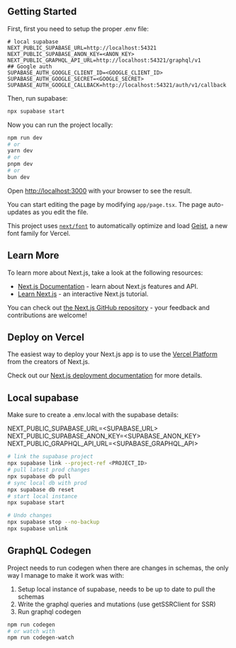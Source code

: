## Getting Started

First, first you need to setup the proper .env file:

```
# local supabase
NEXT_PUBLIC_SUPABASE_URL=http://localhost:54321
NEXT_PUBLIC_SUPABASE_ANON_KEY=<ANON_KEY>
NEXT_PUBLIC_GRAPHQL_API_URL=http://localhost:54321/graphql/v1
## Google auth
SUPABASE_AUTH_GOOGLE_CLIENT_ID=<GOOGLE_CLIENT_ID>
SUPABASE_AUTH_GOOGLE_SECRET=<GOOGLE_SECRET>
SUPABASE_AUTH_GOOGLE_CALLBACK=http://localhost:54321/auth/v1/callback
```

Then, run supabase:

```bash
npx supabase start
```

Now you can run the project locally:

```bash
npm run dev
# or
yarn dev
# or
pnpm dev
# or
bun dev
```

Open [http://localhost:3000](http://localhost:3000) with your browser to see the result.

You can start editing the page by modifying `app/page.tsx`. The page auto-updates as you edit the file.

This project uses [`next/font`](https://nextjs.org/docs/app/building-your-application/optimizing/fonts) to automatically optimize and load [Geist](https://vercel.com/font), a new font family for Vercel.

## Learn More

To learn more about Next.js, take a look at the following resources:

- [Next.js Documentation](https://nextjs.org/docs) - learn about Next.js features and API.
- [Learn Next.js](https://nextjs.org/learn) - an interactive Next.js tutorial.

You can check out [the Next.js GitHub repository](https://github.com/vercel/next.js) - your feedback and contributions are welcome!

## Deploy on Vercel

The easiest way to deploy your Next.js app is to use the [Vercel Platform](https://vercel.com/new?utm_medium=default-template&filter=next.js&utm_source=create-next-app&utm_campaign=create-next-app-readme) from the creators of Next.js.

Check out our [Next.js deployment documentation](https://nextjs.org/docs/app/building-your-application/deploying) for more details.

## Local supabase

Make sure to create a .env.local with the supabase details:

NEXT_PUBLIC_SUPABASE_URL=<SUPABASE_URL>
NEXT_PUBLIC_SUPABASE_ANON_KEY=<SUPABASE_ANON_KEY>
NEXT_PUBLIC_GRAPHQL_API_URL=<SUPABASE_GRAPHQL_API>

```bash
# link the supabase project
npx supabase link --project-ref <PROJECT_ID>
# pull latest prod changes
npx supabase db pull
# sync local db with prod
npx supabase db reset
# start local instance
npx supabase start

# Undo changes
npx supabase stop --no-backup
npx supabase unlink
```

## GraphQL Codegen

Project needs to run codegen when there are changes in schemas, the only way I
manage to make it work was with:

1. Setup local instance of supabase, needs to be up to date to pull the schemas
2. Write the graphql queries and mutations (use getSSRClient for SSR)
3. Run graphql codegen

```bash
npm run codegen
# or watch with
npm run codegen-watch
```
